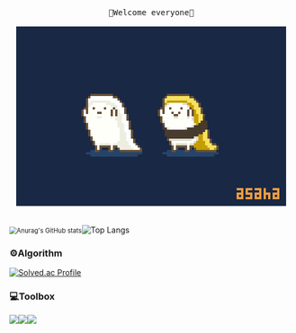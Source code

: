 <div align="center">
  <samp>
      💙Welcome everyone💙<br><br>
  </samp>
  <img src="README.assets/sushi.gif" style="zoom:80%;"/><br><br>
</div>


<img src="https://github-readme-stats.vercel.app/api?username=code-sum&show_icons=true&theme=algolia" alt="Anurag's GitHub stats" style="zoom:80%;" />![Top Langs](https://github-readme-stats.vercel.app/api/top-langs/?username=code-sum&layout=compact&theme=algolia)



### ⚙️Algorithm

[![Solved.ac Profile](http://mazassumnida.wtf/api/v2/generate_badge?boj=summer_2)](https://solved.ac/summer_2/)



### 💻Toolbox

<img src="https://img.shields.io/badge/Git-F05032?style=for-the-badge&logo=Git&logoColor=white"><img src="https://img.shields.io/badge/GitHub-181717?style=for-the-badge&logo=GitHub&logoColor=white"><img src="https://img.shields.io/badge/Visual%20Studio%20Code-007ACC?style=for-the-badge&logo=VisualStudioCode&logoColor=white">
